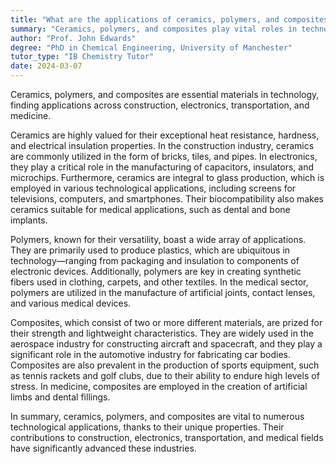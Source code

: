 ```yaml
---
title: "What are the applications of ceramics, polymers, and composites in technology?"
summary: "Ceramics, polymers, and composites play vital roles in technology across various sectors, including construction, electronics, transportation, and medical applications, due to their unique properties and versatility."
author: "Prof. John Edwards"
degree: "PhD in Chemical Engineering, University of Manchester"
tutor_type: "IB Chemistry Tutor"
date: 2024-03-07
---
```


Ceramics, polymers, and composites are essential materials in technology, finding applications across construction, electronics, transportation, and medicine.

Ceramics are highly valued for their exceptional heat resistance, hardness, and electrical insulation properties. In the construction industry, ceramics are commonly utilized in the form of bricks, tiles, and pipes. In electronics, they play a critical role in the manufacturing of capacitors, insulators, and microchips. Furthermore, ceramics are integral to glass production, which is employed in various technological applications, including screens for televisions, computers, and smartphones. Their biocompatibility also makes ceramics suitable for medical applications, such as dental and bone implants.

Polymers, known for their versatility, boast a wide array of applications. They are primarily used to produce plastics, which are ubiquitous in technology—ranging from packaging and insulation to components of electronic devices. Additionally, polymers are key in creating synthetic fibers used in clothing, carpets, and other textiles. In the medical sector, polymers are utilized in the manufacture of artificial joints, contact lenses, and various medical devices.

Composites, which consist of two or more different materials, are prized for their strength and lightweight characteristics. They are widely used in the aerospace industry for constructing aircraft and spacecraft, and they play a significant role in the automotive industry for fabricating car bodies. Composites are also prevalent in the production of sports equipment, such as tennis rackets and golf clubs, due to their ability to endure high levels of stress. In medicine, composites are employed in the creation of artificial limbs and dental fillings.

In summary, ceramics, polymers, and composites are vital to numerous technological applications, thanks to their unique properties. Their contributions to construction, electronics, transportation, and medical fields have significantly advanced these industries.
    
